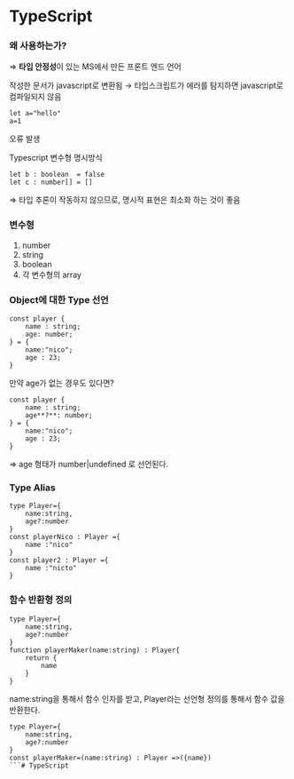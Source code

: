 # TypeScript
### 왜 사용하는가?

⇒ **타입 안정성**이 있는 MS에서 만든 프론트 엔드 언어

작성한 문서가 javascript로 변환됨 → 타입스크립트가 에러를 탐지하면 javascript로 컴파일되지 않음

```tsx
let a="hello"
a=1
```

오류 발생

Typescript 변수형 명시방식

```tsx
let b : boolean  = false
let c : number[] = []
```

⇒ 타입 추론이 작동하지 않으므로, 명시적 표현은 최소화 하는 것이 좋음

### 변수형

1. number
2. string
3. boolean
4. 각 변수형의 array

### Object에 대한 Type 선언

```tsx
const player {
	name : string;
	age: number;
} = {
	name:"nico";
	age : 23;
}
```

만약 age가 없는 경우도 있다면?

```tsx
const player {
	name : string;
	age**?**: number;
} = {
	name:"nico";
	age : 23;
}
```

⇒ age 형태가 number|undefined 로 선언된다.

 

### Type Alias

```tsx
type Player={
	name:string,
	age?:number
}
const playerNico : Player ={
	name :"nico"
}
const player2 : Player ={
	name :"nicto"
}
```

### 함수 반환형 정의

```tsx
type Player={
	name:string,
	age?:number
}
function playerMaker(name:string) : Player{
	return {
		name
	}
}	
```

name:string을 통해서 함수 인자를 받고, Player라는 선언형 정의를 통해서 함수 값을 반환한다.

```tsx
type Player={
	name:string,
	age?:number
}
const playerMaker=(name:string) : Player =>({name})
```# TypeScript
